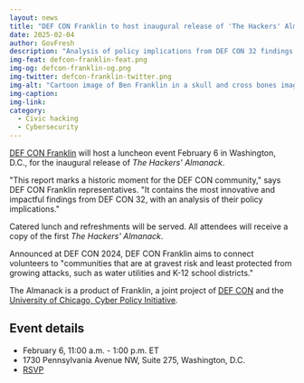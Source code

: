 ```yaml
---
layout: news
title: "DEF CON Franklin to host inaugural release of 'The Hackers' Almanack'"
date: 2025-02-04
author: GovFresh
description: "Analysis of policy implications from DEF CON 32 findings."
img-feat: defcon-franklin-feat.png
img-og: defcon-franklin-og.png
img-twitter: defcon-franklin-twitter.png
img-alt: "Cartoon image of Ben Franklin in a skull and cross bones imagery"
img-caption: 
img-link: 
category:
  - Civic hacking
  - Cybersecurity
---
```


[DEF CON Franklin](https://defconfranklin.com/) will host a luncheon event February 6 in Washington, D.C., for the inaugural release of *The Hackers' Almanack*.

"This report marks a historic moment for the DEF CON community," says DEF CON Franklin representatives. "It contains the most innovative and impactful findings from DEF CON 32, with an analysis of their policy implications."

Catered lunch and refreshments will be served. All attendees will receive a copy of the first *The Hackers' Almanack*.

Announced at DEF CON 2024, DEF CON Franklin aims to connect volunteers to "communities that are at gravest risk and least protected from growing attacks, such as water utilities and K-12 school districts."

The Almanack is a product of Franklin, a joint project of [DEF CON](https://defcon.org/) and the [University of Chicago, Cyber Policy Initiative](https://harris.uchicago.edu/news-events/news/harris-public-policy-announces-first-its-kind-cyber-policy-initiative).

## Event details

- February 6, 11:00 a.m. - 1:00 p.m. ET
- 1730 Pennsylvania Avenue NW, Suite 275, Washington, D.C.
- [RSVP](https://docs.google.com/forms/d/e/1FAIpQLSddYa5sBmsEgaML7LJ7KL4-TBRqt5QCK_ONUe6zlWE_H5lLjg/viewform)